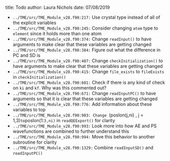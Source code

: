 title: Todo
author: Laura Nichols
date: 07/08/2019

* `../TME/src/TME_Module_v28.f90:217:` Use crystal type instead of all of the explicit variables
* `../TME/src/TME_Module_v28.f90:245:` Consider changing `atom` type to `element` since it holds more than one atom
* `../TME/src/TME_Module_v28.f90:374:` Change `readInput()` to have arguments to make clear that these variables are getting changed
* `../TME/src/TME_Module_v28.f90:384:` Figure out what the difference in PC and SD is
* `../TME/src/TME_Module_v28.f90:407:` Change `checkInitialization()` to have arguments to make clear that these variables are getting changed
* `../TME/src/TME_Module_v28.f90:415:` Change `file_exists` to `fileExists` in `checkInitialization()`
* `../TME/src/TME_Module_v28.f90:601:` Check if there is any kind of check on `ki` and `kf`. Why was this commented out?
* `../TME/src/TME_Module_v28.f90:671:` Change `readInputPC()` to have arguments so that it is clear that these variables are getting changed
* `../TME/src/TME_Module_v28.f90:776:` Add information about these variables to top
* `../TME/src/TME_Module_v28.f90:903: Change `(posIon(j,ni) , j = 1,3)` to `posIon(1:`3,ni)` in `readQEExport()` for clarity
* `../TME/src/TME_Module_v28.f90:993:` Look more into how AE and PS wavefunctions are combined to further understand this
* `../TME/src/TME_Module_v28.f90:994:` Move this behavior to another subroutine for clarity
* `../TME/src/TME_Module_v28.f90:1329:` Combine `readInputSD()` and `readInputPC()`
